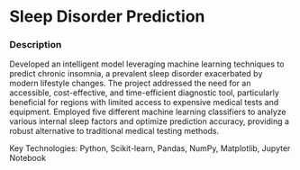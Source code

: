 <h1> Sleep Disorder Prediction</h1>

<h3>Description</h3>
Developed an intelligent model leveraging machine learning techniques to predict chronic insomnia, a prevalent sleep disorder exacerbated by modern lifestyle changes. The project addressed the need for an accessible, cost-effective, and time-efficient diagnostic tool, particularly beneficial for regions with limited access to expensive medical tests and equipment. Employed five different machine learning classifiers to analyze various internal sleep factors and optimize prediction accuracy, providing a robust alternative to traditional medical testing methods.

Key Technologies: Python, Scikit-learn, Pandas, NumPy, Matplotlib, Jupyter Notebook
